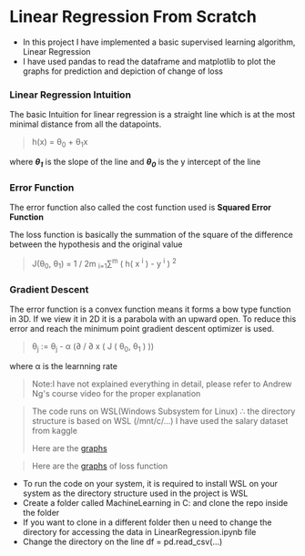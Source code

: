 # Linear Regression From Scratch

- In this project I have implemented a basic supervised learning algorithm, Linear Regression
- I have used pandas to read the dataframe and matplotlib to plot the graphs for prediction and depiction of change of loss

### Linear Regression Intuition

The basic Intuition for linear regression is a straight line which is at the most minimal distance from all the datapoints.

> h(x) = &theta;<sub>0</sub> + &theta;<sub>1</sub>x

where _**&theta;<sub>1</sub>**_ is the slope of the line and _**&theta;<sub>0</sub>**_ is the y intercept of the line

### Error Function

The error function also called the cost function used is **Squared Error Function**

The loss function is basically the summation of the square of the difference between the hypothesis and the original value

>  J(&theta;<sub>0</sub>, &theta;<sub>1</sub>) = 1 / 2m  <sub>i=1</sub>&sum;<sup>m</sup> ( h( x <sup>i</sup> ) - y <sup>i</sup> ) <sup>2</sup>

### Gradient Descent

The error function is a convex function means it forms a bow type function in 3D. If we view it in 2D it is a parabola with an upward open. To reduce this error and reach the minimum point gradient descent optimizer is used.

> &theta;<sub>j</sub> := &theta;<sub>j</sub> - &alpha; (∂ / ∂ x ( J ( &theta;<sub>0</sub>, &theta;<sub>1</sub> ) ))

where &alpha; is the learnning rate

>Note:I have not explained everything in detail, please refer to Andrew Ng's course video for the proper explanation

> The code runs on WSL(Windows Subsystem for Linux) &therefore; the directory structure is based on WSL (/mnt/c/...)
>I have used the salary dataset from kaggle
>
>Here are the [graphs](https://github.com/tkC0ding/LinearRegression/blob/main/Graphs/LR.png)

>Here are the [graphs](https://github.com/tkC0ding/LinearRegression/blob/main/Graphs/loss.png) of loss function


- To run the code on your system, it is required to install WSL on your system as the directory structure used in the project is WSL
- Create a folder called MachineLearning in C: and clone the repo inside the folder
- If you want to clone in a different folder then u need to change the directory for accessing the data in LinearRegression.ipynb file
- Change the directory on the line df = pd.read_csv(...) 
